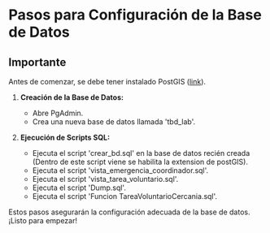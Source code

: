 # Pasos para Configuración de la Base de Datos

## Importante

Antes de comenzar, se debe tener instalado PostGIS ([link](https://postgis.net/documentation/getting_started/#installing-postgis)).

1. **Creación de la Base de Datos:**
   - Abre PgAdmin.
   - Crea una nueva base de datos llamada 'tbd_lab'.

2. **Ejecución de Scripts SQL:**
   - Ejecuta el script 'crear_bd.sql' en la base de datos recién creada (Dentro de este script viene se habilita la extension de postGIS).
   - Ejecuta el script 'vista_emergencia_coordinador.sql'.
   - Ejecuta el script 'vista_tarea_voluntario.sql'.
   - Ejecuta el script 'Dump.sql'.
   - Ejecuta el script 'Funcion TareaVoluntarioCercania.sql'.

Estos pasos asegurarán la configuración adecuada de la base de datos. ¡Listo para empezar!

